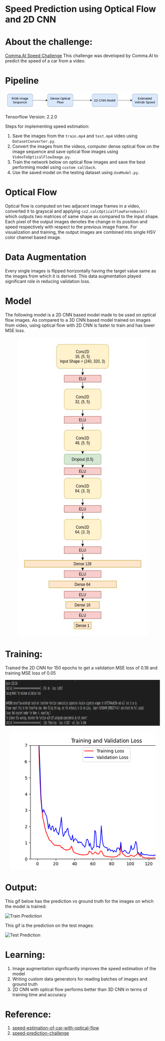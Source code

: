 # Speed Prediction using Optical Flow and 2D CNN

# About the challenge: 
[Comma.AI Speed Challenge](https://github.com/commaai/speedchallenge)
This challenge was developed by Comma.AI to predict the speed of a car from a video.

# Pipeline

![Model](output/speed_recognition_pipeline.jpg)

Tensorflow Version: 2.2.0

Steps for implementing speed estimation:
1. Save the images from the `train.mp4` and `test.mp4` video using `DatasetConverter.py`.
2. Convert the images from the videos, computer dense optical flow on the image sequence and save optical flow images using `VideoToOpticalFlowImage.py`.
3. Train the network below on optical flow images and save the best performing model using `custom callback`.
4. Use the saved model on the testing dataset using `UseModel.py`.

# Optical Flow
Optical flow is computed on two adjacent image frames in a video, converted it to grayscal and applying `cv2.calcOpticalFlowFarneback()` which outputs two matrices of same shape as compared to the input shape. Each pixel of the output images denotes the change in its position and speed respectively with respect to the previous image frame. For visualization and training, the output images are combined into single HSV color channel based image.

# Data Augmentation
Every single images is flipped horizontally having the target value same as the images from which it is derived. This data augmentation played significant role in reducing validation loss.

# Model

The following model is a 2D CNN based model made to be used on optical flow images. As compared to a 3D CNN based model trained on images from video, using optical flow with 2D CNN is faster to train and has lower MSE loss.

<p align="center">
  <img width="421" height="971" src="output/SpeedPredictionModel.jpg">
</p>

# Training:

Trained the 2D CNN for 150 epochs to get a validation MSE loss of 0.18 and training MSE loss of 0.05

<p align="center">
  <img width="1000" height="149" src="output/train_loss_speed_estimation.png">
</p>

<p align="center">
  <img width="475" height="450" src="output/train_speed_estimation.png">
</p>


# Output:

This gif below has the prediction vs ground truth for the images on which the model is trained:


![Train Prediction](/output/train-predict.gif)

This gif is the prediction on the test images:


![Test Prediction](/output/test.gif)


# Learning:
1. Image augmentation significantly improves the speed estimation of the model
2. Writing custom data generators for reading batches of images and ground truth
3. 2D CNN with optical flow performs better than 3D CNN in terms of training time and accuracy

# Reference:
1. [speed-estimation-of-car-with-optical-flow](https://github.com/laavanyebahl/speed-estimation-of-car-with-optical-flow)
2. [speed-prediction-challenge](https://github.com/satyenrajpal/speed-prediction-challenge)